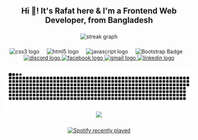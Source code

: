 <h2 align="center">Hi 👋! It's Rafat here & I'm a Frontend Web Developer, from Bangladesh</h2>

###

<div align="center">
  <img src="https://myreadme.vercel.app/api/embed/Rafat-Ahmed2023?panels=userstatistics,toprepositories,toplanguages,commitgraph" height="230" alt="streak graph"  />
</div>

###

<div align="center">
  <img src="https://img.shields.io/badge/CSS3-1572B6?logo=css3&logoColor=white&style=for-the-badge" height="30" alt="css3 logo"  />
  <img width="12" />
  <img src="https://img.shields.io/badge/HTML5-E34F26?logo=html5&logoColor=white&style=for-the-badge" height="30" alt="html5 logo"  />
  <img width="12" />
  <img src="https://img.shields.io/badge/JavaScript-F7DF1E?logo=javascript&logoColor=black&style=for-the-badge" height="30" alt="javascript logo"  />
  <img width="12" />
  <img src="https://img.shields.io/badge/Bootstrap-5.1-brightgreen.svg" height="30" alt="Bootstrap Badge"/>
  <img width="12' />
</div>

###

<div align="center">
  <a href="https://discord.com/users/974590170005389354" target="_blank">
    <img src="https://img.shields.io/static/v1?message=Discord&logo=discord&label=&color=7289DA&logoColor=white&labelColor=&style=for-the-badge" height="35" alt="discord logo"  />
  </a>
  <a href="https://www.facebook.com/profile.php?id=100054616691154" target="_blank">
    <img src="https://img.shields.io/static/v1?message=Facebook&logo=facebook&label=&color=1877F2&logoColor=white&labelColor=&style=for-the-badge" height="35" alt="facebook logo"  />
  </a>
  <a href="mailto:0092powerstar@gmail.com" target="_blank">
    <img src="https://img.shields.io/static/v1?message=Email&logo=gmail&label=&color=D14836&logoColor=white&labelColor=&style=for-the-badge" height="35" alt="gmail logo"  />
  </a>
  <a href="https://www.linkedin.com/in/rafat-ahmed-b1a84325b/" target="_blank">
    <img src="https://img.shields.io/static/v1?message=LinkedIn&logo=linkedin&label=&color=0077B5&logoColor=white&labelColor=&style=for-the-badge" height="35" alt="linkedin logo"  />
  </a>
</div>

###

<picture>
  <source media="(prefers-color-scheme: dark)" srcset="https://raw.githubusercontent.com/Rafat-Ahmed2023/Rafat-Ahmed2023/output/github-contribution-grid-snake-dark.svg" />
  <source media="(prefers-color-scheme: light)" srcset="https://raw.githubusercontent.com/Rafat-Ahmed2023/Rafat-Ahmed2023/output/github-contribution-grid-snake.svg" />
  <img alt="github-snake" src="https://raw.githubusercontent.com/Rafat-Ahmed2023/Rafat-Ahmed2023/output/github-contribution-grid-snake-dark.svg" />
</picture>


<div align="center"><a href="https://discord.com/users/974590170005389354"><img src="https://lanyard.cnrad.dev/api/974590170005389354"/></a></div>

###

<div align="center">
  <a href="https://open.spotify.com/user/31ghhotkvnf764nyoydxr52pwlem">
    <img src="https://spotify-recently-played-readme.vercel.app/api?user=31ghhotkvnf764nyoydxr52pwlem&count=5&unique=true" alt="Spotify recently played"  />
  </a>
</div>
